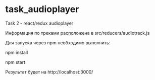﻿# task_audioplayer
Task 2  - react/redux audioplayer

Информация по треками расположена в src/reducers/audiotrack.js

Для запуска через npm необходимо выполнить:

npm install

npm start

Результат будет на http://localhost:3000/
